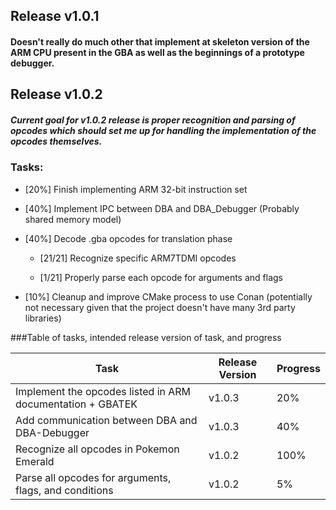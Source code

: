 ## __Release v1.0.1__
#### Doesn't really do much other that implement at skeleton version of the ARM CPU present in the GBA as well as the beginnings of a prototype debugger.


## __Release v1.0.2__
##### Current goal for v1.0.2 release is proper recognition and parsing of opcodes which should set me up for handling the implementation of the opcodes themselves.
### Tasks:
- [20%] Finish implementing ARM 32-bit instruction set

- [40%] Implement IPC between DBA and DBA_Debugger (Probably shared memory model)
- [40%] Decode .gba opcodes for translation phase
    - [21/21] Recognize specific ARM7TDMI opcodes
    
    - [1/21] Properly parse each opcode for arguments and flags
- [10%] Cleanup and improve CMake process to use Conan (potentially not necessary given that the project doesn't have many 3rd party libraries)

###Table of tasks, intended release version of task, and progress

| Task | Release Version | Progress |
| ---- | ----------------|----------|
| Implement the opcodes listed in ARM documentation + GBATEK| v1.0.3| 20%|
| Add communication between DBA and DBA-Debugger| v1.0.3 | 40%|
| Recognize all opcodes in Pokemon Emerald | v1.0.2 | 100%|
| Parse all opcodes for arguments, flags, and conditions | v1.0.2 | 5% |
